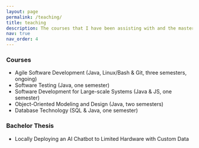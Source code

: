 ```yaml
---
layout: page
permalink: /teaching/
title: teaching
description: The courses that I have been assisting with and the master and bachelor theses that I have supervised.
nav: true
nav_order: 4
---
```


### Courses

- Agile Software Development (Java, Linux/Bash & Git, three semesters, ongoing)
- Software Testing (Java, one semester)
- Software Development for Large-scale Systems (Java & JS, one semester)
- Object-Oriented Modeling and Design (Java, two semesters)
- Database Technology (SQL & Java, one semester)

### Bachelor Thesis

- Locally Deploying an AI Chatbot to Limited Hardware with Custom Data
